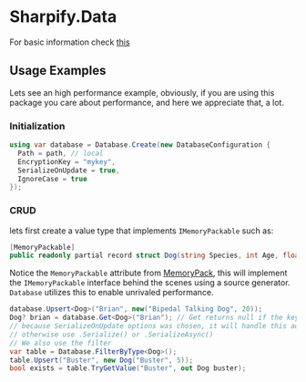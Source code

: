# Sharpify.Data

For basic information check [this](https://github.com/dusrdev/Sharpify/blob/main/Sharpify.Data/README.md)

## Usage Examples

Lets see an high performance example, obviously, if you are using this package you care about performance, and here we appreciate that, a lot.

### Initialization

```csharp
using var database = Database.Create(new DatabaseConfiguration {
  Path = path, // local
  EncryptionKey = "mykey",
  SerializeOnUpdate = true,
  IgnoreCase = true
});
```

### CRUD

lets first create a value type that implements `IMemoryPackable` such as:

```csharp
[MemoryPackable]
public readonly partial record struct Dog(string Species, int Age, float Weight);
```

Notice the `MemoryPackable` attribute from [MemoryPack](https://github.com/Cysharp/MemoryPack), this will implement the `IMemoryPackable` interface behind the scenes using a source generator. `Database` utilizes this to enable unrivaled performance.

```csharp
database.Upsert<Dog>("Brian", new("Bipedal Talking Dog", 20));
Dog? brian = database.Get<Dog>("Brian"); // Get returns null if the key doesn't exist
// because SerializeOnUpdate options was chosen, it will handle this automatically
// otherwise use .Serialize() or .SerializeAsync()
// We also use the filter
var table = Database.FilterByType<Dog>();
table.Upsert("Buster", new Dog("Buster", 5));
bool exists = table.TryGetValue("Buster", out Dog buster);
```
